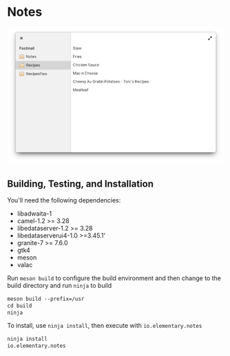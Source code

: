 # Notes
![Mail Screenshot](data/screenshot.png?raw=true)

## Building, Testing, and Installation

You'll need the following dependencies:
* libadwaita-1
* camel-1.2 >= 3.28
* libedataserver-1.2 >= 3.28
* libedataserverui4-1.0 >=3.45.1'
* granite-7 >= 7.6.0
* gtk4
* meson
* valac

Run `meson build` to configure the build environment and then change to the build directory and run `ninja` to build

    meson build --prefix=/usr
    cd build
    ninja

To install, use `ninja install`, then execute with `io.elementary.notes`

    ninja install
    io.elementary.notes
